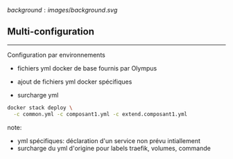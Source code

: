 $background:images/background.svg$
## Multi-configuration
---
Configuration par environnements

* fichiers yml docker de base fournis par Olympus

* ajout de fichiers yml docker spécifiques

* surcharge yml

```sh
docker stack deploy \
  -c common.yml -c composant1.yml -c extend.composant1.yml
```


note:

* yml spécifiques: déclaration d'un service non prévu intiallement
* surcharge du yml d'origine pour labels traefik, volumes, commande